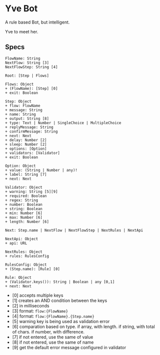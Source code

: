 # Yve Bot

A rule based Bot, but intelligent.

Yve to meet her.


## Specs

```
FlowName: String
NextFlow: String [3]
NextFlowStep: String [4]

Root: [Step | Flows]

Flows: Object
+ (FlowName): [Step] [0]
+ exit: Boolean

Step: Object
+ flow: FlowName
+ message: String
+ name: String
+ output: String [8]
+ type: Text | Number | SingleChoice | MultipleChoice
+ replyMessage: String
+ confirmMessage: String
+ next: Next
+ delay: Number [2]
+ sleep: Number [2]
+ options: [Option]
+ validators: [Validator]
+ exit: Boolean

Option: Object
+ value: (String | Number | any)!
+ label: String [7]
+ next: Next

Validator: Object
+ warning: String [5][9]
+ required: Boolean
+ regex: String
+ number: Boolean
+ string: Boolean
+ min: Number [6]
+ max: Number [6]
+ length: Number [6]

Next: Step.name | NextFlow | NextFlowStep | NextRules | NextApi

NextApi: Object
+ api: URL

NextRules: Object
+ rules: RulesConfig

RulesConfig: Object
+ (Step.name): [Rule] [0]

Rule: Object
+ (Validator.keys()): String | Boolean | any [0,1]
+ next: Next
```

  - [0] accepts multiple keys
  - [1] creates an AND condition between the keys
  - [2] in milliseconds
  - [3] format: `flow:{FlowName}`
  - [4] format: `flow:{FlowName}.{Step.name}`
  - [5] warning key is being used as validation error
  - [6] comparation based on type. if array, with length. if string, with total of chars. if number, with difference.
  - [7] if not entered, use the same of value
  - [8] if not entered, use the same of name
  - [9] get the default error message configured in validator
